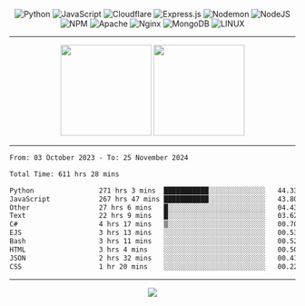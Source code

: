<div align="center">
  
![Python](https://img.shields.io/badge/python-3670A0?style=for-the-badge&logo=python&logoColor=ffdd54) ![JavaScript](https://img.shields.io/badge/javascript-%23323330.svg?style=for-the-badge&logo=javascript&logoColor=%23F7DF1E) ![Cloudflare](https://img.shields.io/badge/Cloudflare-F38020?style=for-the-badge&logo=Cloudflare&logoColor=white) ![Express.js](https://img.shields.io/badge/express.js-%23404d59.svg?style=for-the-badge&logo=express&logoColor=%2361DAFB) ![Nodemon](https://img.shields.io/badge/NODEMON-%23323330.svg?style=for-the-badge&logo=nodemon&logoColor=%BBDEAD) ![NodeJS](https://img.shields.io/badge/node.js-6DA55F?style=for-the-badge&logo=node.js&logoColor=white) ![NPM](https://img.shields.io/badge/NPM-%23CB3837.svg?style=for-the-badge&logo=npm&logoColor=white) ![Apache](https://img.shields.io/badge/apache-%23D42029.svg?style=for-the-badge&logo=apache&logoColor=white) ![Nginx](https://img.shields.io/badge/nginx-%23009639.svg?style=for-the-badge&logo=nginx&logoColor=white) ![MongoDB](https://img.shields.io/badge/MongoDB-%234ea94b.svg?style=for-the-badge&logo=mongodb&logoColor=white) ![LINUX](https://img.shields.io/badge/Linux-FCC624?style=for-the-badge&logo=linux&logoColor=black)

---


<img src="https://github-readme-streak-stats.herokuapp.com/?user=anotherrandomonline&theme=react" height="160"/>
  
<img src="https://github-readme-stats.vercel.app/api?username=anotherrandomonline&show_icons=true&include_all_commits=true&theme=react" height="160"/>
</div>

---

<!--START_SECTION:waka-->

```txt
From: 03 October 2023 - To: 25 November 2024

Total Time: 611 hrs 28 mins

Python                271 hrs 3 mins  ███████████░░░░░░░░░░░░░░   44.33 %
JavaScript            267 hrs 47 mins ███████████░░░░░░░░░░░░░░   43.80 %
Other                 27 hrs 6 mins   █░░░░░░░░░░░░░░░░░░░░░░░░   04.43 %
Text                  22 hrs 9 mins   █░░░░░░░░░░░░░░░░░░░░░░░░   03.62 %
C#                    4 hrs 17 mins   ▒░░░░░░░░░░░░░░░░░░░░░░░░   00.70 %
EJS                   3 hrs 13 mins   ░░░░░░░░░░░░░░░░░░░░░░░░░   00.53 %
Bash                  3 hrs 11 mins   ░░░░░░░░░░░░░░░░░░░░░░░░░   00.52 %
HTML                  3 hrs 4 mins    ░░░░░░░░░░░░░░░░░░░░░░░░░   00.50 %
JSON                  2 hrs 32 mins   ░░░░░░░░░░░░░░░░░░░░░░░░░   00.41 %
CSS                   1 hr 20 mins    ░░░░░░░░░░░░░░░░░░░░░░░░░   00.22 %
```

<!--END_SECTION:waka-->

---

<div align="center">
  
![](https://github-profile-trophy.vercel.app/?username=anotherrandomonline&theme=darkhub&no-frame=true&no-bg=true&margin-w=4)

</div>
